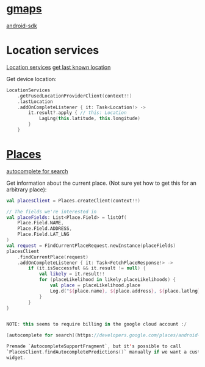 # [gmaps](https://developers.google.com/maps/documentation/android-sdk/start)

[android-sdk](https://developers.google.com/maps/documentation/android-sdk/intro)

# Location services

[Location services](https://developer.android.com/training/location/request-updates)
[get last known location](https://developers.google.com/android/reference/com/google/android/gms/location/FusedLocationProviderClient.html)


Get device location:
```kotlin
LocationServices
    .getFusedLocationProviderClient(context!!)
    .lastLocation
    .addOnCompleteListener { it: Task<Location!> ->
        it.result?.apply { // this: Location 
            LagLng(this.latitude, this.longitude)
        }
    }

```

# [Places](https://developers.google.com/places/android-sdk/intro)

[autocomplete for search](https://developers.google.com/places/android-sdk/reference/com/google/android/libraries/places/widget/Autocomplete)

Get information about the current place. (Not sure yet how to get this for an
arbitrary place):
```kotlin
val placesClient = Places.createClient(context!!)

// The fields we're interested in
val placeFields: List<Place.Field> = listOf(
    Place.Field.NAME,
    Place.Field.ADDRESS,
    Place.Field.LAT_LNG
)
val request = FindCurrentPlaceRequest.newInstance(placeFields)
placesClient
    .findCurrentPlace(request)
    .addOnCompleteListener { it: Task<FetchPlaceResponse!> ->
        if (it.isSuccessful && it.result != null) {
            val likely = it.result!!
            for (placeLikelihood in likely.placeLikelihoods) {
                val place = placeLikelihood.place
                Log.d("${place.name}, ${place.address}, ${place.latlng}")
            }
        }
}


NOTE: this seems to require billing in the google cloud account :/

[autocomplete for search](https://developers.google.com/places/android-sdk/reference/com/google/android/libraries/places/widget/Autocomplete)

Premade `AutocompleteSupportFragment`, but it's possible to call
`PlacesClient.findAutocompletePredictions()` manually if we want a custom search
widget.
